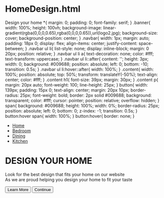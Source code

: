 # HomeDesign.html
Design your home
*{
    margin: 0;
    padding: 0;
    font-family: serif;
}
.banner{
    width: 100%;
    height: 100vh;
    background-image: linear-gradient(rgba(0,0,0,0.65),rgba(0,0,0,0.65)),url(logo2.jpg);
    background-size: cover;
    background-position: center;
}
.navbar{
    width: 1px;
    margin: auto;
    padding: 18px 0;
    display: flex;
    align-items: center;
    justify-content: space-between;
}
.navbar ul li{
    list-style: none;
    display: inline-block;
    margin: 0 20px;
    position: relative;
}
.navbar ul li a{
    text-decoration: none;
    color: #fff;
    text-transform: uppercase;
}
.navbar ul li::after{
    content: '';
    height: 3px;
    width: 0;
    background: #009688;
    position: absolute;
    left: 0;
    bottom: -10;
    transition: 0.5s;
}
.navbar ul li:hover::after{
    width: 100%;
}
.content{
    width: 100%;
    position: absolute;
    top: 50%;
    transform: translateY(-50%);
    text-align: center;
    color: #fff;
}
.content h1{
    font-size: 39px;
    margin: 30px;
}
.content p{
    margin: 20px auto;
    font-weight: 100;
    line-height: 25px;
}
button{
    width: 139px;
    padding: 15px 0;
    text-align: center;
    margin: 20px 10px;
    border-radius: 25px;
    font-weight: bold;
    border: 2px solid #009688;
    background: transparent;
    color: #fff;
    cursor: pointer;
    position: relative;
    overflow: hidden;
}
span{
    background: #009688;
    height: 100%;
    width: 0%;
    border-radius: 25px;
    position: absolute;
    left: 0;
    bottom: 0;
    z-index: -1;
    transition: 0.5s;
}
button:hover span{
    width: 100%;
}
button:hover{
    border: none;
}


<!DOCTYPE html>
<html lang="en">
<head>
  <meta charset="UTF-8">
  <meta http-equiv="X-UA-Compatible" content="IE=Edge">
  <meta name="viewport" content="width=device-width, initial-scale=1">
  
  <title>best home design</title>
  
  <script src="main.js"></script>
   
  <link rel="stylesheet" href="style.css">
</head>
<body>
<div class="banner">
  <div class="navbar">
    <ul>
      <li> <a href="#">Home</a> </li>
      <li> <a href="#">Bedroom</a> </li>
      <li> <a href="#">Dining</a> </li>
      <li> <a href="#">Kitchen</a> </li>
    </ul>
  </div>
  <div class="content">
    <h1>DESIGN YOUR HOME</h1>
    <p>Look for the best design that fits your home on our website<br />As we are proud helping you design your home to fit your taste<p>
      <div>
        <button type="button"><span></span>Learn More</button>
        <button type="button"><span></span>Continue</button>
      </div>
  </div>
</div>
</body>
</html>
